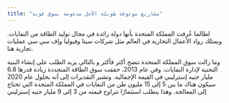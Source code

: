 ```yaml
---
title: "مشاريع موثوقة طويلة الأجل مدعومة بسوق قوية"
---
```


لطالما عُرفت المملكة المتحدة بأنها دولة رائدة في مجال توليد الطاقة من النفايات. ويمتلك رواد الأعمال التجارية في العالم مثل شركات سيتا وفيوليا وإف سي سي عمليات تجارية هنا.

وما زالت سوق المملكة المتحدة تنضج أكثر فأكثر و بالتالي يزيد الطلب على إنشاء البنية التحتية لإدارة النفايات. وفي عام 2013، حققت سوق الطاقة المتجددة زيادة قدرها 6.8 مليار جنيه إسترليني في القيمة الإجمالية. وتشير التقديرات إلى أنه بحلول عام 2020 سيكون هناك ما بين 5 إلى 15 مليون طن من النفايات في المملكة المتحدة التي تحتاج إلى المعالجة. وهذا يتطلب استثمارًا تتراوح قيمته من 3 إلى 9 مليار جنيه إسترليني
